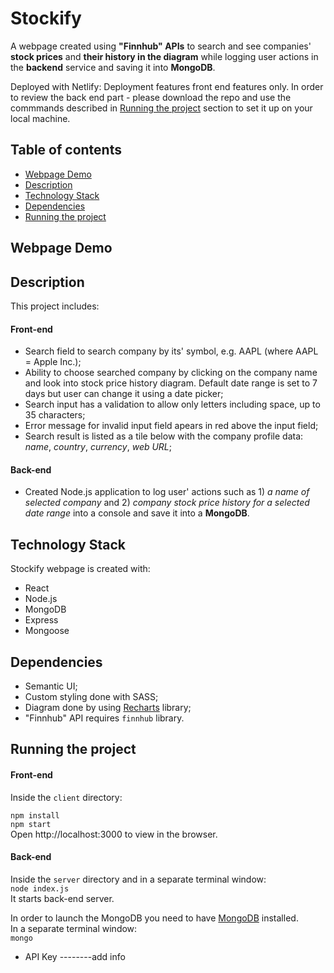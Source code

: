 # Stockify
A webpage created using **"Finnhub" APIs** to search and see companies' **stock prices** and **their history in the diagram** while logging user actions in the **backend** service and saving it into **MongoDB**.

Deployed with Netlify:   Deployment features front end features only. In order to review the back end part - please download the repo and use the commmands described in [Running the project](#running-the-project) section to set it up on your local machine.



## Table of contents

* [Webpage Demo](#webpage-demo)
* [Description](#description)
* [Technology Stack](#technology-stack)
* [Dependencies](#dependencies)
* [Running the project](#running-the-project)

## Webpage Demo

## Description
This project includes:
#### Front-end 
- Search field to search company by its' symbol, e.g. AAPL (where AAPL = Apple Inc.);
- Ability to choose searched company by clicking on the company name and look into stock price history diagram. Default date range is set to 7 days but user can change it using a date picker;
- Search input has a validation to allow only letters including space, up to 35 characters;
- Error message for invalid input field apears in red above the input field;
- Search result is listed as a tile below with the company profile data: *name*, *country*, *currency*, *web URL*;
#### Back-end 
- Created Node.js application to log user' actions such as 1) *a name of selected company* and 2) *company stock price history for a selected date range* into a console and save it into a **MongoDB**.

	
## Technology Stack
Stockify webpage is created with:
* React
* Node.js
* MongoDB
* Express
* Mongoose

## Dependencies
* Semantic UI;
* Custom styling done with SASS;
* Diagram done by using [Recharts](https://recharts.org/en-US/) library;
* "Finnhub" API requires ```finnhub``` library.

	
## Running the project
#### Front-end
Inside the ```client``` directory: <br />

```npm install``` <br/>
```npm start``` <br />
Open http://localhost:3000 to view in the browser.


#### Back-end
Inside the ```server``` directory and in a separate terminal window:<br/>
```node index.js``` <br />
It starts back-end server. <br/>

In order to launch the MongoDB you need to have [MongoDB](https://www.mongodb.com/) installed.<br/>
In a separate terminal window: <br/>
```mongo```

* API Key --------add info



